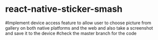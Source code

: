 # react-native-sticker-smash
#Implement device access feature to allow user to choose picture from gallery on both native platforms and the web and also take a screenshot and save it to the device
#check the master branch for the code
